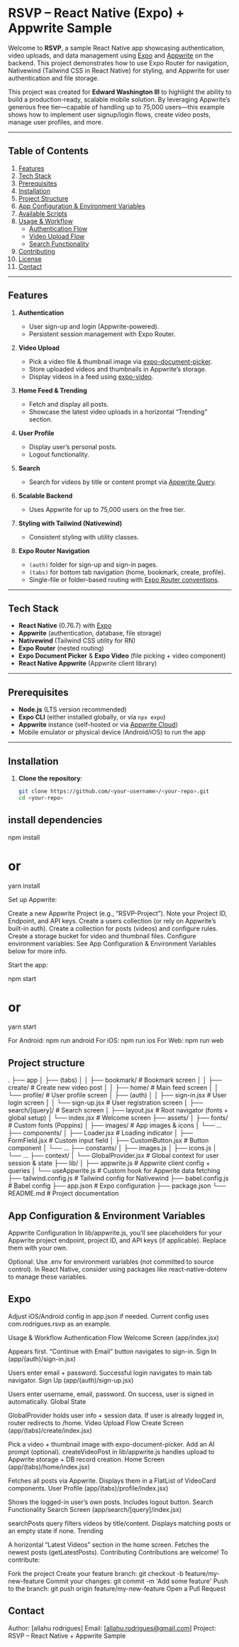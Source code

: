 # RSVP – React Native (Expo) + Appwrite Sample

Welcome to **RSVP**, a sample React Native app showcasing authentication, video uploads, and data management using [Expo](https://expo.dev/) and [Appwrite](https://appwrite.io/) on the backend. This project demonstrates how to use Expo Router for navigation, Nativewind (Tailwind CSS in React Native) for styling, and Appwrite for user authentication and file storage.

This project was created for **Edward Washington III** to highlight the ability to build a production-ready, scalable mobile solution. By leveraging Appwrite’s generous free tier—capable of handling up to 75,000 users—this example shows how to implement user signup/login flows, create video posts, manage user profiles, and more.

---

## Table of Contents

1. [Features](#features)  
2. [Tech Stack](#tech-stack)  
3. [Prerequisites](#prerequisites)  
4. [Installation](#installation)  
5. [Project Structure](#project-structure)  
6. [App Configuration & Environment Variables](#app-configuration--environment-variables)  
7. [Available Scripts](#available-scripts)  
8. [Usage & Workflow](#usage--workflow)  
   - [Authentication Flow](#authentication-flow)  
   - [Video Upload Flow](#video-upload-flow)  
   - [Search Functionality](#search-functionality)  
9. [Contributing](#contributing)  
10. [License](#license)  
11. [Contact](#contact)

---

## Features

1. **Authentication**  
   - User sign-up and login (Appwrite-powered).  
   - Persistent session management with Expo Router.

2. **Video Upload**  
   - Pick a video file & thumbnail image via [expo-document-picker](https://docs.expo.dev/versions/latest/sdk/document-picker/).  
   - Store uploaded videos and thumbnails in Appwrite’s storage.  
   - Display videos in a feed using [expo-video](https://docs.expo.dev/versions/latest/sdk/video/).

3. **Home Feed & Trending**  
   - Fetch and display all posts.  
   - Showcase the latest video uploads in a horizontal “Trending” section.

4. **User Profile**  
   - Display user’s personal posts.  
   - Logout functionality.

5. **Search**  
   - Search for videos by title or content prompt via [Appwrite Query](https://appwrite.io/docs/services/database).

6. **Scalable Backend**  
   - Uses Appwrite for up to 75,000 users on the free tier.

7. **Styling with Tailwind (Nativewind)**  
   - Consistent styling with utility classes.

8. **Expo Router Navigation**  
   - `(auth)` folder for sign-up and sign-in pages.  
   - `(tabs)` for bottom tab navigation (home, bookmark, create, profile).  
   - Single-file or folder-based routing with [Expo Router conventions](https://expo.github.io/router/docs).

---

## Tech Stack

- **React Native** (0.76.7) with [Expo](https://docs.expo.dev/)  
- **Appwrite** (authentication, database, file storage)  
- **Nativewind** (Tailwind CSS utility for RN)  
- **Expo Router** (nested routing)  
- **Expo Document Picker** & **Expo Video** (file picking + video component)  
- **React Native Appwrite** (Appwrite client library)

---

## Prerequisites

- **Node.js** (LTS version recommended)
- **Expo CLI** (either installed globally, or via `npx expo`)
- **Appwrite** instance (self-hosted or via [Appwrite Cloud](https://cloud.appwrite.io/))
- Mobile emulator or physical device (Android/iOS) to run the app

---

## Installation

1. **Clone the repository**:
   ```bash
   git clone https://github.com/<your-username>/<your-repo>.git
   cd <your-repo>


## install dependencies

npm install
# or
yarn install

Set up Appwrite:

Create a new Appwrite Project (e.g., “RSVP-Project”).
Note your Project ID, Endpoint, and API keys.
Create a users collection (or rely on Appwrite’s built-in auth).
Create a collection for posts (videos) and configure rules.
Create a storage bucket for video and thumbnail files.
Configure environment variables:
See App Configuration & Environment Variables below for more info.

Start the app:

npm start
# or
yarn start

For Android: npm run android
For iOS: npm run ios
For Web: npm run web

## Project structure

.
├── app
│   ├── (tabs)
│   │   ├── bookmark/         # Bookmark screen
│   │   ├── create/           # Create new video post
│   │   ├── home/             # Main feed screen
│   │   └── profile/          # User profile screen
│   ├── (auth)
│   │   ├── sign-in.jsx       # User login screen
│   │   └── sign-up.jsx       # User registration screen
│   ├── search/[query]/       # Search screen
│   ├── layout.jsx            # Root navigator (fonts + global setup)
│   └── index.jsx             # Welcome screen
├── assets/
│   ├── fonts/                # Custom fonts (Poppins)
│   ├── images/               # App images & icons
│   └── ...
├── components/
│   ├── Loader.jsx            # Loading indicator
│   ├── FormField.jsx         # Custom input field
│   ├── CustomButton.jsx      # Button component
│   └── ...
├── constants/
│   ├── images.js
│   ├── icons.js
│   └── ...
├── context/
│   └── GlobalProvider.jsx    # Global context for user session & state
├── lib/
│   ├── appwrite.js           # Appwrite client config + queries
│   └── useAppwrite.js        # Custom hook for Appwrite data fetching
├── tailwind.config.js        # Tailwind config for Nativewind
├── babel.config.js           # Babel config
├── app.json                  # Expo configuration
├── package.json
└── README.md                 # Project documentation


## App Configuration & Environment Variables
Appwrite Configuration
In lib/appwrite.js, you’ll see placeholders for your Appwrite project endpoint, project ID, and API keys (if applicable). Replace them with your own.

Optional: Use .env for environment variables (not committed to source control). In React Native, consider using packages like react-native-dotenv to manage these variables.

## Expo

Adjust iOS/Android config in app.json if needed.
Current config uses com.rodrigues.rsvp as an example.

Usage & Workflow
Authentication Flow
Welcome Screen (app/index.jsx)

Appears first.
“Continue with Email” button navigates to sign-in.
Sign In (app/(auth)/sign-in.jsx)

Users enter email + password.
Successful login navigates to main tab navigator.
Sign Up (app/(auth)/sign-up.jsx)

Users enter username, email, password.
On success, user is signed in automatically.
Global State

GlobalProvider holds user info + session data.
If user is already logged in, router redirects to /home.
Video Upload Flow
Create Screen (app/(tabs)/create/index.jsx)

Pick a video + thumbnail image with expo-document-picker.
Add an AI prompt (optional).
createVideoPost in lib/appwrite.js handles upload to Appwrite storage + DB record creation.
Home Screen (app/(tabs)/home/index.jsx)

Fetches all posts via Appwrite.
Displays them in a FlatList of VideoCard components.
User Profile (app/(tabs)/profile/index.jsx)

Shows the logged-in user’s own posts.
Includes logout button.
Search Functionality
Search Screen (app/search/[query]/index.jsx)

searchPosts query filters videos by title/content.
Displays matching posts or an empty state if none.
Trending

A horizontal “Latest Videos” section in the home screen.
Fetches the newest posts (getLatestPosts).
Contributing
Contributions are welcome! To contribute:

Fork the project
Create your feature branch: git checkout -b feature/my-new-feature
Commit your changes: git commit -m 'Add some feature'
Push to the branch: git push origin feature/my-new-feature
Open a Pull Request

## Contact
Author: [allahu rodrigues]
Email: [allahu.rodrigues@gmail.com]
Project: RSVP – React Native + Appwrite Sample
